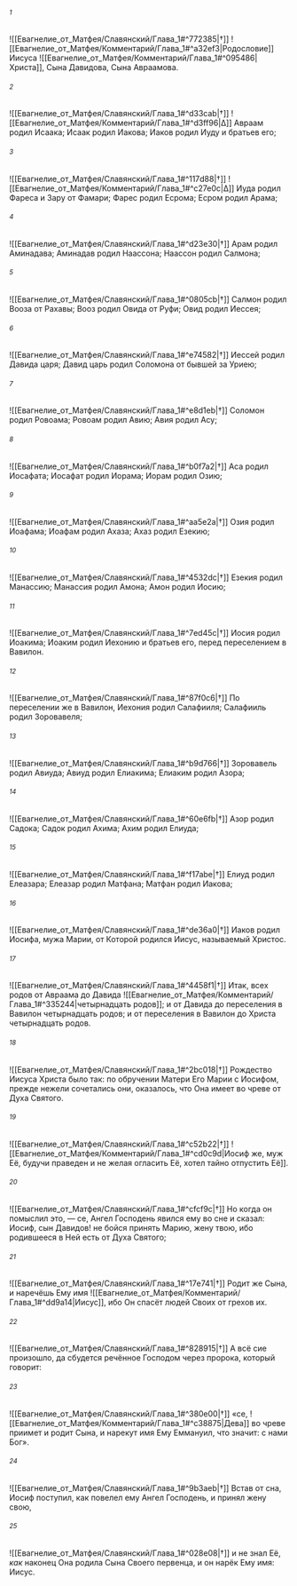 ###### <sup>1</sup>
![[Евагнелие_от_Матфея/Славянский/Глава_1#^772385|†]]
![[Евагнелие_от_Матфея/Комментарий/Глава_1#^a32ef3|Родословие]] Иисуса ![[Евагнелие_от_Матфея/Комментарий/Глава_1#^095486|Христа]], Сына Давидова, Сына Авраамова.

###### <sup>2</sup>
![[Евагнелие_от_Матфея/Славянский/Глава_1#^d33cab|†]]
![[Евагнелие_от_Матфея/Комментарий/Глава_1#^d3ff96|∆]]
Авраам родил Исаака; Исаак родил Иакова; Иаков родил Иуду и братьев его;

###### <sup>3</sup>
![[Евагнелие_от_Матфея/Славянский/Глава_1#^117d88|†]]
![[Евагнелие_от_Матфея/Комментарий/Глава_1#^c27e0c|∆]]
Иуда родил Фареса и Зару от Фамари; Фарес родил Есрома; Есром родил Арама;

###### <sup>4</sup>
![[Евагнелие_от_Матфея/Славянский/Глава_1#^d23e30|†]]
Арам родил Аминадава; Аминадав родил Наассона; Наассон родил Салмона;

###### <sup>5</sup>
![[Евагнелие_от_Матфея/Славянский/Глава_1#^0805cb|†]]
Салмон родил Вооза от Рахавы; Вооз родил Овида от Руфи; Овид родил Иессея;

###### <sup>6</sup>
![[Евагнелие_от_Матфея/Славянский/Глава_1#^e74582|†]]
Иессей родил Давида царя; Давид царь родил Соломона от бывшей за Уриею;

###### <sup>7</sup>
![[Евагнелие_от_Матфея/Славянский/Глава_1#^e8d1eb|†]]
Соломон родил Ровоама; Ровоам родил Авию; Авия родил Асу;

###### <sup>8</sup>
![[Евагнелие_от_Матфея/Славянский/Глава_1#^b0f7a2|†]]
Аса родил Иосафата; Иосафат родил Иорама; Иорам родил Озию;

###### <sup>9</sup>
![[Евагнелие_от_Матфея/Славянский/Глава_1#^aa5e2a|†]]
Озия родил Иоафама; Иоафам родил Ахаза; Ахаз родил Езекию;

###### <sup>10</sup>
![[Евагнелие_от_Матфея/Славянский/Глава_1#^4532dc|†]]
Езекия родил Манассию; Манассия родил Амона; Амон родил Иосию;

###### <sup>11</sup>
![[Евагнелие_от_Матфея/Славянский/Глава_1#^7ed45c|†]]
Иосия родил Иоакима; Иоаким родил Иехонию и братьев его, перед переселением в Вавилон.

###### <sup>12</sup>
![[Евагнелие_от_Матфея/Славянский/Глава_1#^87f0c6|†]]
По переселении же в Вавилон, Иехония родил Салафииля; Салафииль родил Зоровавеля;

###### <sup>13</sup>
![[Евагнелие_от_Матфея/Славянский/Глава_1#^b9d766|†]]
Зоровавель родил Авиуда; Авиуд родил Елиакима; Елиаким родил Азора;

###### <sup>14</sup>
![[Евагнелие_от_Матфея/Славянский/Глава_1#^60e6fb|†]]
Азор родил Садока; Садок родил Ахима; Ахим родил Елиуда;

###### <sup>15</sup>
![[Евагнелие_от_Матфея/Славянский/Глава_1#^f17abe|†]]
Елиуд родил Елеазара; Елеазар родил Матфана; Матфан родил Иакова;

###### <sup>16</sup>
![[Евагнелие_от_Матфея/Славянский/Глава_1#^de36a0|†]]
Иаков родил Иосифа, мужа Марии, от Которой родился Иисус, называемый Христос.

###### <sup>17</sup>
![[Евагнелие_от_Матфея/Славянский/Глава_1#^4458f1|†]]
Итак, всех родов от Авраама до Давида ![[Евагнелие_от_Матфея/Комментарий/Глава_1#^335244|четырнадцать родов]]; и от Давида до переселения в Вавилон четырнадцать родов; и от переселения в Вавилон до Христа четырнадцать родов.

###### <sup>18</sup>
![[Евагнелие_от_Матфея/Славянский/Глава_1#^2bc018|†]]
Рождество Иисуса Христа было так: по обручении Матери Его Марии с Иосифом, прежде нежели сочетались они, оказалось, что Она имеет во чреве от Духа Святого.

###### <sup>19</sup>
![[Евагнелие_от_Матфея/Славянский/Глава_1#^c52b22|†]]
![[Евагнелие_от_Матфея/Комментарий/Глава_1#^cd0c9d|Иосиф же, муж Её, будучи праведен и не желая огласить Её, хотел тайно отпустить Её]].

###### <sup>20</sup>
![[Евагнелие_от_Матфея/Славянский/Глава_1#^cfcf9c|†]]
Но когда он помыслил это, — се, Ангел Господень явился ему во сне и сказал: Иосиф, сын Давидов! не бойся принять Марию, жену твою, ибо родившееся в Ней есть от Духа Святого;

###### <sup>21</sup>
![[Евагнелие_от_Матфея/Славянский/Глава_1#^17e741|†]]
Родит же Сына, и наречёшь Ему имя ![[Евагнелие_от_Матфея/Комментарий/Глава_1#^dd9a14|Иисус]], ибо Он спасёт людей Своих от грехов их.

###### <sup>22</sup>
![[Евагнелие_от_Матфея/Славянский/Глава_1#^828915|†]]
А всё сие произошло, да сбудется речённое Господом через пророка, который говорит:

###### <sup>23</sup>
![[Евагнелие_от_Матфея/Славянский/Глава_1#^380e00|†]]
«се, ![[Евагнелие_от_Матфея/Комментарий/Глава_1#^c38875|Дева]] во чреве приимет и родит Сына, и нарекут имя Ему Еммануил, что значит: с нами Бог».

###### <sup>24</sup>
![[Евагнелие_от_Матфея/Славянский/Глава_1#^9b3aeb|†]]
Встав от сна, Иосиф поступил, как повелел ему Ангел Господень, и принял жену свою,

###### <sup>25</sup>
![[Евагнелие_от_Матфея/Славянский/Глава_1#^028e08|†]]
и не знал Её, *как* наконец Она родила Сына Своего первенца, и он нарёк Ему имя: Иисус.

